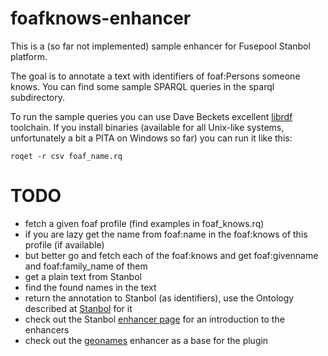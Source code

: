 foafknows-enhancer
==================

This is a (so far not implemented) sample enhancer for Fusepool Stanbol platform.

The goal is to annotate a text with identifiers of foaf:Persons someone knows. You can find some sample SPARQL queries in the sparql subdirectory.

To run the sample queries you can use Dave Beckets excellent [librdf](http://librdf.org) toolchain. If you install binaries (available for all Unix-like systems, unfortunately a bit a PITA on Windows so far) you can run it like this:

    roqet -r csv foaf_name.rq

TODO
====

* fetch a given foaf profile (find examples in foaf_knows.rq)
* if you are lazy get the name from foaf:name in the foaf:knows of this profile (if available)
* but better go and fetch each of the foaf:knows and get foaf:givenname and foaf:family_name of them
* get a plain text from Stanbol
* find the found names in the text
* return the annotation to Stanbol (as identifiers), use the Ontology described at [Stanbol](https://stanbol.apache.org/docs/trunk/components/enhancer/enhancementstructure.html#fisetextannotation) for it
* check out the Stanbol [enhancer page](https://stanbol.apache.org/docs/trunk/components/enhancer/) for an introduction to the enhancers
* check out the [geonames](https://stanbol.apache.org/docs/trunk/components/enhancer/engines/geonamesengine.html) enhancer as a base for the plugin
